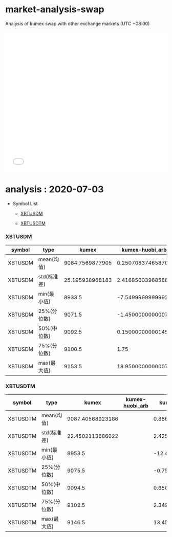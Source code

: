 # market-analysis-swap
Analysis of kumex swap with other exchange markets (UTC +08:00)

<iframe width="100%" height="440" src="./data.html" frameborder="no" border="0" scrolling="no"></iframe>

# analysis : 2020-07-03
* Symbol List

  * [XBTUSDM](#xbtusdm)

  * [XBTUSDTM](#xbtusdtm)


### XBTUSDM

symbol|type|kumex|kumex-huobi_arb|kumex-okex_arb
---|---|---|---|---
XBTUSDM | mean(均值) | 9084.7569877905 | 0.250708374658707 | -2.09920802380852
XBTUSDM | std(标准差) | 25.195938968183 | 2.41685603968588 | 2.43570974144366
XBTUSDM | min(最小值) | 8933.5 | -7.54999999999927 | -13.1500000000015
XBTUSDM | 25%(分位数) | 9071.5 | -1.45000000000073 | -3.84999999999855
XBTUSDM | 50%(中位数) | 9092.5 | 0.150000000001455 | -2.15000000000145
XBTUSDM | 75%(分位数) | 9100.5 | 1.75 | -0.450000000000728
XBTUSDM | max(最大值) | 9153.5 | 18.9500000000007 | 22.4500000000007


### XBTUSDTM

symbol|type|kumex|kumex-huobi_arb|kumex-okex_arb
---|---|---|---|---
XBTUSDTM | mean(均值) | 9087.40568923186 |  | 0.886792131598656
XBTUSDTM | std(标准差) | 22.4502113686022 |  | 2.42596503355623
XBTUSDTM | min(最小值) | 8953.5 |  | -12.4500000000007
XBTUSDTM | 25%(分位数) | 9075.5 |  | -0.75
XBTUSDTM | 50%(中位数) | 9094.5 |  | 0.650000000001455
XBTUSDTM | 75%(分位数) | 9102.5 |  | 2.34999999999855
XBTUSDTM | max(最大值) | 9146.5 |  | 13.4500000000007

